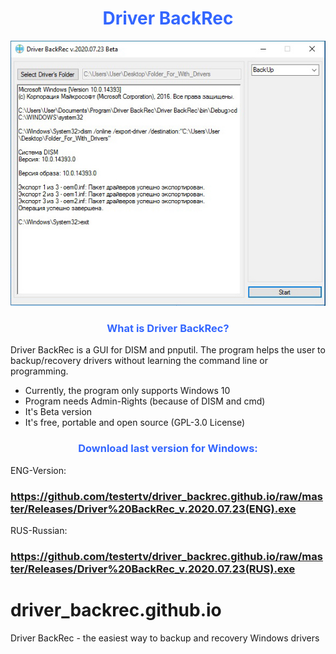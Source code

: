 <h1 style="text-align: center;"><span style="color: #3366ff;"><strong>Driver BackRec</strong></span></h1>



<a href=""><img src="https://raw.githubusercontent.com/testertv/driver_backrec.github.io/master/header.jpg?raw=true" alt="test-pattern-152459-1280" border="0"></a>



<h3 style="text-align: center;"><span style="color: #3366ff;"><strong>What is Driver BackRec?</strong></span></h3>

Driver BackRec is a GUI for DISM and pnputil. The program helps the user to backup/recovery drivers without learning the command line or programming.
- Currently, the program only supports Windows 10
- Program needs Admin-Rights (because of DISM and cmd)
- It's Beta version
- It's free, portable and open source (GPL-3.0 License)    



<h3 style="text-align: center;"><span style="color: #3366ff;"><strong>Download last version for Windows:</strong></span></h3>

ENG-Version: <h3><span style="text-decoration: underline;"><strong>https://github.com/testertv/driver_backrec.github.io/raw/master/Releases/Driver%20BackRec_v.2020.07.23(ENG).exe</strong></span></h3>
RUS-Russian: <h3><span style="text-decoration: underline;"><strong>https://github.com/testertv/driver_backrec.github.io/raw/master/Releases/Driver%20BackRec_v.2020.07.23(RUS).exe</strong></span></h3>



# driver_backrec.github.io
Driver BackRec - the easiest way to backup and recovery Windows drivers
